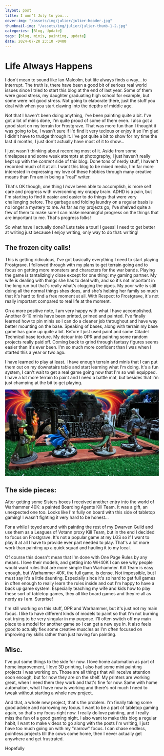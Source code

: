 ```yaml
---
layout: post
title: I won't July to you...
cover-img: "/assets/img/julier/julier-header.jpg"
thumbnail-img: "/assets/img/julier/julier-thumb-1-2.jpg"
categories: [Blog, Update]
tags: [blog, minis, painting, update]
date: 2024-07-20 23:10 -0400
---
```

# Life Always Happens

I don't mean to sound like Ian Malcolm, but life always finds a way... to interrupt. The truth is, there have been a good bit of serious real world issues since I tried to start this blog at the end of last year. Some of them were good stress, my daughter graduating high school for example, but some were not good stress. Not going to elaborate there, just the stuff you deal with when you start clawing into the depths of middle age. 

Not that I haven't been doing anything, I've been painting quite a bit. I've got a lot of minis done, I'm quite proud of some of them even. I also got a good start on my terrain for Frostgrave. That was more fun than I thought it was going to be, I wasn't sure if I'd find it very tedious or enjoy it so I'm glad I didn't have to trudge through it. I've got quite a bit to show for my time the last 4 months, I just don't actually have most of it to show...

I just wasn't thinking about recording most of it. Aside from some timelapses and some weak attempts at photography, I just haven't really kept up with the *content* side of this blog. Done tons of nerdy stuff, I haven't recorded much of it at all. I want this blog to be mixed media, I'm far more interested in expressing my love of these hobbies through many creative means than I'm am in being a "real" writer. 

That's OK though, one thing I *have* been able to accomplish, is more self care and progress with overcoming my crappy brain. ADHD is a pain, but I'm starting to find it easier and easier to do things that were very challenging before. The garbage and folding laundry on a regular basis is no longer a mystery to me. As far as my projects go, I've shelved quite a few of them to make sure I can make meaningful progress on the things that are important to me. That's progress folks!

So what have I actually done? Lets take a tour! I guess! I need to get better at writing just because I enjoy writing, only way to do that: writing!

## The frozen city calls!

This is getting ridiculous, I've got basically everything I need to start playing Frostgrave. I followed through with my plans to get terrain going and to focus on getting more monsters and characters for the war bands. Playing the game is tantalizingly close except for one thing: my gaming partner. My wife is dealing with things she has to deal with, and so it's not important in the long run but that's really what's clogging the pipes. My poor wife is still doing all the normal things shes does, and she's helping her family so much that it's hard to find a free moment at all. With Respect to Frostgrave, it's not really important compared to real life at the moment. 

On a more positive note, I am very happy with what I have accomplished. Another 8-10 minis have been printed, primed and painted. I've finally learned how to pin minis so I can do a cleaner job throughout and have way better mounting on the base. Speaking of bases, along with terrain my base game has gone up quite a bit. Before I just used paint and some Citadel Technical base texture. My detour into OPR and painting some random projects really paid off. Coming back to grind through fantasy figures seems easier than it's ever been. I'm so much more confident than I was when I started this a year or two ago. 

I have learned to play at least. I have enough terrain and minis that I can put them out on my downstairs table and start learning what I'm doing. It's a fun system, I can't wait to get a real game going now that I'm so well equipped. I have a lot more terrain to paint and I need a battle mat, but besides that I'm just champing at the bit to get playing. 

![AI Magic!](/assets/img/julier/julier-frostgrave-one.jpg#border)

## The side pieces:

After getting some Sisters boxes I received another entry into the world of Warhammer 40K: a painted Boarding Agents Kill Team. It was a gift, an unexpected one too. Looks like I'm fully on board with this side of tabletop gaming! I wasn't fighting it very hard to be honest...

For a while I toyed around with painting the rest of my Dwarven Guild and use them as a Leagues of Votann proxy Kill Team, but in the end I decided to focus on Frostgrave. It's not a popular game at my LGS so if I want to play it at all I have to provide ever part needed to play. That's a lot more work than painting up a quick squad and hauling it to my local. 

Of course this doesn't mean that I'm done with One Page Rules by any means. I love their models, and getting into WH40K I can see why people would want rules that are more simple than Warhammer. Kill Team is easy enough, but Warhammer 40K, the full game, is dense. Not impossible, but I must say it's a little daunting. Especially since it's so hard to get full games in often enough to really learn the rules inside and out I'm happy to have a back up game system. Especially teaching my wife and kids how to play these sort of tabletop games, they all like board games and they're all as nerdy as I am. Surprise! 

I'm still working on this stuff, OPR and Warhammer, but it's just not my main focus. I like to have different kinds of models to paint so that I'm not burning out trying to be very singular in my purpose. I'll often switch off my main piece to a model for another game so I can get a new eye in. It also feels good to actually flex some creative muscles as I'm often focused on improving my skills rather than just having fun painting. 

## Misc. 

I've put some things to the side for now. I love home automation as part of home improvement, I love 3D printing, I also had some mini painting projects I was working on. Those are all things that will receive attention soon enough, but for now they are on the shelf. My printers are working great, when I need them they work and that's fine for now. Same with home automation, what I have now is working and there's not much I need to tweak without starting a whole new project. 

And that, a whole new project, that's the problem. I'm finally taking some good advice and narrowing my focus. I want to be a part of tabletop gaming again, so that's my focus right now. I really do love painting, and I really miss the fun of a good gaming night. I also want to make this blog a regular habit, I want to make videos to go along with the posts I'm writing, I just have too much going on with my "narrow" focus. I can chase endless, pointless projects till the cows come home, then I never actually get anywhere and get frustrated. 

Hopefully 